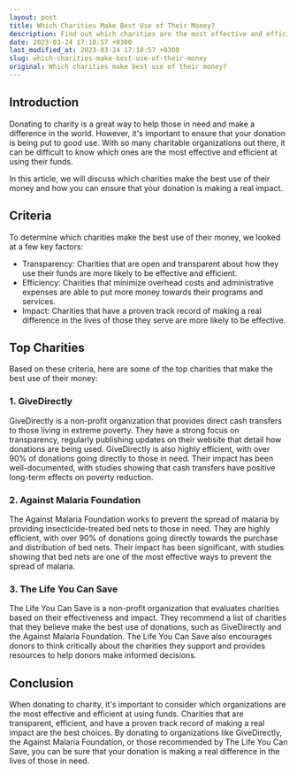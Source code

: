 ```yaml
---
layout: post
title: Which Charities Make Best Use of Their Money?
description: Find out which charities are the most effective and efficient at using their funds to make a real impact for those in need.
date: 2023-03-24 17:18:57 +0300
last_modified_at: 2023-03-24 17:18:57 +0300
slug: which-charities-make-best-use-of-their-money
original: Which charities make best use of their money?
---
```

## Introduction

Donating to charity is a great way to help those in need and make a difference in the world. However, it's important to ensure that your donation is being put to good use. With so many charitable organizations out there, it can be difficult to know which ones are the most effective and efficient at using their funds.

In this article, we will discuss which charities make the best use of their money and how you can ensure that your donation is making a real impact.

## Criteria

To determine which charities make the best use of their money, we looked at a few key factors:

- Transparency: Charities that are open and transparent about how they use their funds are more likely to be effective and efficient.
- Efficiency: Charities that minimize overhead costs and administrative expenses are able to put more money towards their programs and services.
- Impact: Charities that have a proven track record of making a real difference in the lives of those they serve are more likely to be effective.

## Top Charities

Based on these criteria, here are some of the top charities that make the best use of their money:

### 1. GiveDirectly

GiveDirectly is a non-profit organization that provides direct cash transfers to those living in extreme poverty. They have a strong focus on transparency, regularly publishing updates on their website that detail how donations are being used. GiveDirectly is also highly efficient, with over 90% of donations going directly to those in need. Their impact has been well-documented, with studies showing that cash transfers have positive long-term effects on poverty reduction.

### 2. Against Malaria Foundation

The Against Malaria Foundation works to prevent the spread of malaria by providing insecticide-treated bed nets to those in need. They are highly efficient, with over 90% of donations going directly towards the purchase and distribution of bed nets. Their impact has been significant, with studies showing that bed nets are one of the most effective ways to prevent the spread of malaria.

### 3. The Life You Can Save

The Life You Can Save is a non-profit organization that evaluates charities based on their effectiveness and impact. They recommend a list of charities that they believe make the best use of donations, such as GiveDirectly and the Against Malaria Foundation. The Life You Can Save also encourages donors to think critically about the charities they support and provides resources to help donors make informed decisions.

## Conclusion

When donating to charity, it's important to consider which organizations are the most effective and efficient at using funds. Charities that are transparent, efficient, and have a proven track record of making a real impact are the best choices. By donating to organizations like GiveDirectly, the Against Malaria Foundation, or those recommended by The Life You Can Save, you can be sure that your donation is making a real difference in the lives of those in need.
